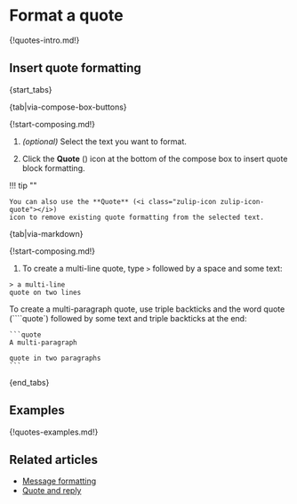 # Format a quote

{!quotes-intro.md!}

## Insert quote formatting

{start_tabs}

{tab|via-compose-box-buttons}

{!start-composing.md!}

1. _(optional)_ Select the text you want to format.

1. Click the **Quote** (<i class="zulip-icon zulip-icon-quote"></i>) icon at the
   bottom of the compose box to insert quote block formatting.

!!! tip ""

    You can also use the **Quote** (<i class="zulip-icon zulip-icon-quote"></i>)
    icon to remove existing quote formatting from the selected text.

{tab|via-markdown}

{!start-composing.md!}

1. To create a multi-line quote, type `>` followed by a space and some text:
~~~
> a multi-line
quote on two lines
~~~
   To create a multi-paragraph quote, use triple backticks and the word quote
   (````quote`) followed by some text and triple backticks at the end:
~~~
```quote
A multi-paragraph

quote in two paragraphs
```
~~~

{end_tabs}

## Examples

{!quotes-examples.md!}

## Related articles

* [Message formatting](/help/format-your-message-using-markdown)
* [Quote and reply](/help/quote-and-reply)
